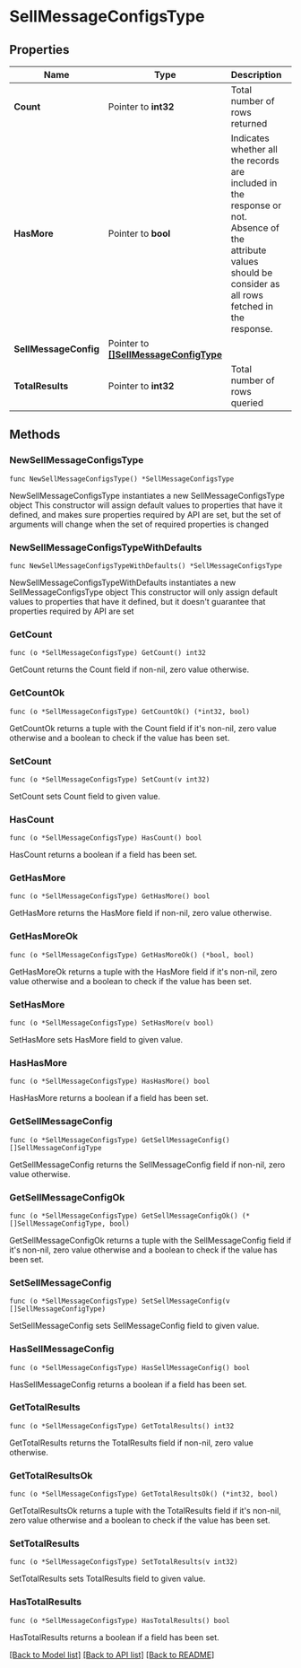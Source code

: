 # SellMessageConfigsType

## Properties

Name | Type | Description | Notes
------------ | ------------- | ------------- | -------------
**Count** | Pointer to **int32** | Total number of rows returned | [optional] 
**HasMore** | Pointer to **bool** | Indicates whether all the records are included in the response or not. Absence of the attribute values should be consider as all rows fetched in the response. | [optional] 
**SellMessageConfig** | Pointer to [**[]SellMessageConfigType**](SellMessageConfigType.md) |  | [optional] 
**TotalResults** | Pointer to **int32** | Total number of rows queried | [optional] 

## Methods

### NewSellMessageConfigsType

`func NewSellMessageConfigsType() *SellMessageConfigsType`

NewSellMessageConfigsType instantiates a new SellMessageConfigsType object
This constructor will assign default values to properties that have it defined,
and makes sure properties required by API are set, but the set of arguments
will change when the set of required properties is changed

### NewSellMessageConfigsTypeWithDefaults

`func NewSellMessageConfigsTypeWithDefaults() *SellMessageConfigsType`

NewSellMessageConfigsTypeWithDefaults instantiates a new SellMessageConfigsType object
This constructor will only assign default values to properties that have it defined,
but it doesn't guarantee that properties required by API are set

### GetCount

`func (o *SellMessageConfigsType) GetCount() int32`

GetCount returns the Count field if non-nil, zero value otherwise.

### GetCountOk

`func (o *SellMessageConfigsType) GetCountOk() (*int32, bool)`

GetCountOk returns a tuple with the Count field if it's non-nil, zero value otherwise
and a boolean to check if the value has been set.

### SetCount

`func (o *SellMessageConfigsType) SetCount(v int32)`

SetCount sets Count field to given value.

### HasCount

`func (o *SellMessageConfigsType) HasCount() bool`

HasCount returns a boolean if a field has been set.

### GetHasMore

`func (o *SellMessageConfigsType) GetHasMore() bool`

GetHasMore returns the HasMore field if non-nil, zero value otherwise.

### GetHasMoreOk

`func (o *SellMessageConfigsType) GetHasMoreOk() (*bool, bool)`

GetHasMoreOk returns a tuple with the HasMore field if it's non-nil, zero value otherwise
and a boolean to check if the value has been set.

### SetHasMore

`func (o *SellMessageConfigsType) SetHasMore(v bool)`

SetHasMore sets HasMore field to given value.

### HasHasMore

`func (o *SellMessageConfigsType) HasHasMore() bool`

HasHasMore returns a boolean if a field has been set.

### GetSellMessageConfig

`func (o *SellMessageConfigsType) GetSellMessageConfig() []SellMessageConfigType`

GetSellMessageConfig returns the SellMessageConfig field if non-nil, zero value otherwise.

### GetSellMessageConfigOk

`func (o *SellMessageConfigsType) GetSellMessageConfigOk() (*[]SellMessageConfigType, bool)`

GetSellMessageConfigOk returns a tuple with the SellMessageConfig field if it's non-nil, zero value otherwise
and a boolean to check if the value has been set.

### SetSellMessageConfig

`func (o *SellMessageConfigsType) SetSellMessageConfig(v []SellMessageConfigType)`

SetSellMessageConfig sets SellMessageConfig field to given value.

### HasSellMessageConfig

`func (o *SellMessageConfigsType) HasSellMessageConfig() bool`

HasSellMessageConfig returns a boolean if a field has been set.

### GetTotalResults

`func (o *SellMessageConfigsType) GetTotalResults() int32`

GetTotalResults returns the TotalResults field if non-nil, zero value otherwise.

### GetTotalResultsOk

`func (o *SellMessageConfigsType) GetTotalResultsOk() (*int32, bool)`

GetTotalResultsOk returns a tuple with the TotalResults field if it's non-nil, zero value otherwise
and a boolean to check if the value has been set.

### SetTotalResults

`func (o *SellMessageConfigsType) SetTotalResults(v int32)`

SetTotalResults sets TotalResults field to given value.

### HasTotalResults

`func (o *SellMessageConfigsType) HasTotalResults() bool`

HasTotalResults returns a boolean if a field has been set.


[[Back to Model list]](../README.md#documentation-for-models) [[Back to API list]](../README.md#documentation-for-api-endpoints) [[Back to README]](../README.md)


